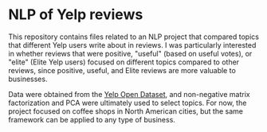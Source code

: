 # NLP of Yelp reviews

This repository contains files related to an NLP project that compared topics that different Yelp users write about in reviews. I was particularly interested in whether reviews that were positive, "useful" (based on useful votes), or "elite" (Elite Yelp users) focused on different topics compared to other reviews, since positive, useful, and Elite reviews are more valuable to businesses.

Data were obtained from the [Yelp Open Dataset](https://www.yelp.com/dataset), and non-negative matrix factorization and PCA were ultimately used to select topics. For now, the project focused on coffee shops in North American cities, but the same framework can be applied to any type of business.